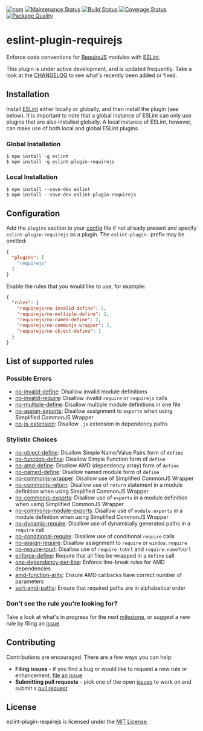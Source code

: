 [![npm][version-image]][version-url]
[![Maintenance Status][status-image]][status-url]
[![Build Status][travis-image]][travis-url]
[![Coverage Status][coveralls-image]][coveralls-url]
[![Package Quality][packagequality-image]][packagequality-url]

# eslint-plugin-requirejs

Enforce code conventions for [RequireJS](http://requirejs.org) modules with [ESLint](http://eslint.org/).

This plugin is under active development, and is updated frequently. Take a look at the [CHANGELOG](https://github.com/cvisco/eslint-plugin-requirejs/blob/master/CHANGELOG.md) to see what's recently been added or fixed.

## Installation

Install [ESLint](https://www.github.com/eslint/eslint) either locally or globally, and then install the plugin (see below). It is important to note that a global instance of ESLint can only use plugins that are also installed globally. A local instance of ESLint, however, can make use of both local and global ESLint plugins.

### Global Installation

    $ npm install -g eslint
    $ npm install -g eslint-plugin-requirejs

### Local Installation

    $ npm install --save-dev eslint
    $ npm install --save-dev eslint-plugin-requirejs

## Configuration

Add the `plugins` section to your [config](http://eslint.org/docs/user-guide/configuring) file if not already present and specify `eslint-plugin-requirejs` as a plugin. The `eslint-plugin-` prefix may be omitted:

```json
{
  "plugins": [
    "requirejs"
  ]
}
```

Enable the rules that you would like to use, for example:

```json
{
  "rules": {
    "requirejs/no-invalid-define": 2,
    "requirejs/no-multiple-define": 2,
    "requirejs/no-named-define": 2,
    "requirejs/no-commonjs-wrapper": 2,
    "requirejs/no-object-define": 1
  }
}
```

## List of supported rules

### Possible Errors

* [no-invalid-define](docs/rules/no-invalid-define.md): Disallow invalid module definitions
* [no-invalid-require](docs/rules/no-invalid-require.md): Disallow invalid `require` or `requirejs` calls
* [no-multiple-define](docs/rules/no-multiple-define.md): Disallow multiple module definitions in one file
* [no-assign-exports](docs/rules/no-assign-exports.md): Disallow assignment to `exports` when using Simplified CommonJS Wrapper
* [no-js-extension](docs/rules/no-js-extension.md): Disallow `.js` extension in dependency paths

### Stylistic Choices

* [no-object-define](docs/rules/no-object-define.md): Disallow Simple Name/Value Pairs form of `define`
* [no-function-define](docs/rules/no-function-define.md): Disallow Simple Function form of `define`
* [no-amd-define](docs/rules/no-amd-define.md): Disallow AMD (dependency array) form of `define`
* [no-named-define](docs/rules/no-named-define.md): Disallow named module form of `define`
* [no-commonjs-wrapper](docs/rules/no-commonjs-wrapper.md): Disallow use of Simplified CommonJS Wrapper
* [no-commonjs-return](docs/rules/no-commonjs-return.md): Disallow use of `return` statement in a module definition when using Simplified CommonJS Wrapper
* [no-commonjs-exports](docs/rules/no-commonjs-exports.md): Disallow use of `exports` in a module definition when using Simplified CommonJS Wrapper
* [no-commonjs-module-exports](docs/rules/no-commonjs-module-exports.md): Disallow use of `module.exports` in a module definition when using Simplified CommonJS Wrapper
* [no-dynamic-require](docs/rules/no-dynamic-require.md): Disallow use of dynamically generated paths in a `require` call
* [no-conditional-require](docs/rules/no-conditional-require.md): Disallow use of conditional `require` calls
* [no-assign-require](docs/rules/no-assign-require.md): Disallow assignment to `require` or `window.require`
* [no-require-tourl](docs/rules/no-require-tourl.md): Disallow use of `require.toUrl` and `require.nameToUrl`
* [enforce-define](docs/rules/enforce-define.md): Require that all files be wrapped in a `define` call
* [one-dependency-per-line](docs/rules/one-dependency-per-line.md): Enforce line-break rules for AMD dependencies
* [amd-function-arity](docs/rules/amd-function-arity.md): Ensure AMD callbacks have correct number of parameters
* [sort-amd-paths](docs/rules/sort-amd-paths.md): Ensure that required paths are in alphabetical order

### Don't see the rule you're looking for?

Take a look at what's in progress for the next [milestone](https://github.com/cvisco/eslint-plugin-requirejs/milestones), or suggest a new rule by filing an [issue](https://github.com/cvisco/eslint-plugin-requirejs/issues).

## Contributing

Contributions are encouraged. There are a few ways you can help:

* **Filing issues** - if you find a bug or would like to request a new rule or enhancement, [file an issue](https://github.com/cvisco/eslint-plugin-requirejs/issues)
* **Submitting pull requests** - pick one of the open [issues](https://github.com/cvisco/eslint-plugin-requirejs/issues) to work on and submit a [pull request](https://github.com/cvisco/eslint-plugin-requirejs/pulls)

## License

eslint-plugin-requirejs is licensed under the [MIT License](http://www.opensource.org/licenses/mit-license.php).

[version-url]: https://www.npmjs.com/package/eslint-plugin-requirejs
[version-image]: https://img.shields.io/npm/v/eslint-plugin-requirejs.svg?style=flat-square

[status-url]: https://github.com/cvisco/eslint-plugin-requirejs/pulse
[status-image]: http://img.shields.io/badge/status-maintained-brightgreen.svg?style=flat-square

[travis-url]: https://travis-ci.org/cvisco/eslint-plugin-requirejs
[travis-image]: http://img.shields.io/travis/cvisco/eslint-plugin-requirejs/master.svg?style=flat-square

[coveralls-url]: https://coveralls.io/r/cvisco/eslint-plugin-requirejs?branch=master
[coveralls-image]: https://img.shields.io/coveralls/cvisco/eslint-plugin-requirejs/master.svg?style=flat-square

[packagequality-url]: http://packagequality.com/#?package=eslint-plugin-requirejs
[packagequality-image]: http://npm.packagequality.com/shield/eslint-plugin-requirejs.svg?style=flat-square

